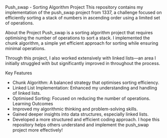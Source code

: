 Push_swap - Sorting Algorithm Project
This repository contains my implementation of the push_swap project from 1337, a challenge focused on efficiently sorting a stack of numbers in ascending order using a limited set of operations.

About the Project
Push_swap is a sorting algorithm project that requires optimising the number of operations to sort a stack. I implemented the chunk algorithm, a simple yet efficient approach for sorting while ensuring minimal operations.

Through this project, I also worked extensively with linked lists—an area I initially struggled with but significantly improved in throughout the process.

Key Features
- Chunk Algorithm: A balanced strategy that optimises sorting efficiency.
- Linked List Implementation: Enhanced my understanding and handling of linked lists.
- Optimised Sorting: Focused on reducing the number of operations.
Learning Outcomes
- Improved my algorithmic thinking and problem-solving skills.
- Gained deeper insights into data structures, especially linked lists.
- Developed a more structured and efficient coding approach.
I hope this repository helps others understand and implement the push_swap project more effectively!
